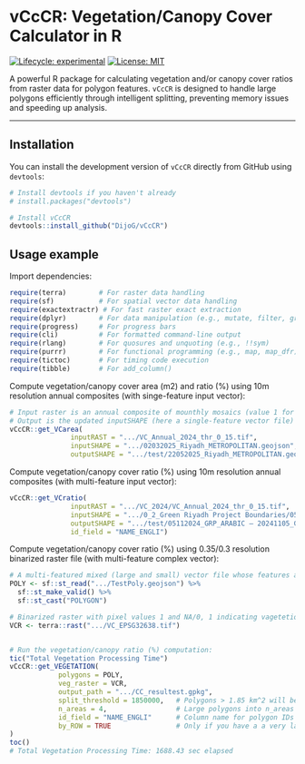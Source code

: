 # vCcCR: Vegetation/Canopy Cover Calculator in R

[![Lifecycle: experimental](https://img.shields.io/badge/lifecycle-experimental-orange.svg)](https://lifecycle.r-lib.org/articles/stages.html#experimental)
[![License: MIT](https://img.shields.io/badge/License-MIT-yellow.svg)](https://opensource.org/licenses/MIT)

A powerful R package for calculating vegetation and/or canopy cover ratios from raster data for polygon features. `vCcCR` is designed to handle large polygons efficiently through intelligent splitting, preventing memory issues and speeding up analysis.

---

## Installation

You can install the development version of `vCcCR` directly from GitHub using `devtools`:

```R
# Install devtools if you haven't already
# install.packages("devtools")

# Install vCcCR
devtools::install_github("DijoG/vCcCR")
```

## Usage example

Import dependencies:

```R
require(terra)        # For raster data handling
require(sf)           # For spatial vector data handling
require(exactextractr) # For fast raster exact extraction
require(dplyr)        # For data manipulation (e.g., mutate, filter, group_by, summarise)
require(progress)     # For progress bars
require(cli)          # For formatted command-line output
require(rlang)        # For quosures and unquoting (e.g., !!sym)
require(purrr)        # For functional programming (e.g., map, map_dfr)
require(tictoc)       # For timing code execution
require(tibble)       # For add_column() 
```

Compute vegetation/canopy cover area (m2) and ratio (%) using 10m resolution annual composites (with singe-feature input vector):

```R
# Input raster is an annual composite of mounthly mosaics (value 1 for vegetation/canopy, 0 for anything else) 
# Output is the updated inputSHAPE (here a single-feature vector file) with the computed VCa_date or VCr_date attributes)
vCcCR::get_VCarea(
               inputRAST = ".../VC_Annual_2024_thr_0_15.tif",
               inputSHAPE = ".../02032025_Riyadh_METROPOLITAN.geojson", 
               outputSHAPE = ".../test/22052025_Riyadh_METROPOLITAN.geojson")
```

Compute vegetation/canopy cover ratio (%) using 10m resolution annual composites (with multi-feature input vector):

```R
vCcCR::get_VCratio(
               inputRAST = ".../VC_2024/VC_Annual_2024_thr_0_15.tif",
               inputSHAPE = ".../0_2_Green Riyadh Project Boundaries/05112024_GRP_ARABIC — 20241105_GRP_ARABIC_DISSsel02.geojson", 
               outputSHAPE = ".../test/05112024_GRP_ARABIC — 20241105_GRP_ARABIC_DISSsel02.geojson",
               id_field = "NAME_ENGLI")
```

Compute vegetation/canopy cover ratio (%) using 0.35/0.3 resolution binarized raster file (with multi-feature complex vector):

```R
# A multi-featured mixed (large and small) vector file whose features are POLYGON
POLY <- sf::st_read(".../TestPoly.geojson") %>%
  sf::st_make_valid() %>%      
  sf::st_cast("POLYGON") 

# Binarized raster with pixel values 1 and NA/0, 1 indicating vagetetion or canopy
VCR <- terra::rast(".../VC_EPSG32638.tif")


# Run the vegetation/canopy ratio (%) computation:
tic("Total Vegetation Processing Time")
vCcCR::get_VEGETATION(
            polygons = POLY, 
            veg_raster = VCR,
            output_path = ".../CC_resultest.gpkg",
            split_threshold = 1850000,   # Polygons > 1.85 km^2 will be split in n_areas
            n_areas = 4,                 # Large polygons into n_areas sub-areas
            id_field = "NAME_ENGLI"      # Column name for polygon IDs
            by_ROW = TRUE                # Only if you have a a very large POLY with hundreds of features
)
toc()
# Total Vegetation Processing Time: 1688.43 sec elapsed
```

  